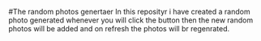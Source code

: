 #The random photos genertaer
In this reposityr i have created a random photo generated whenever you will click the button then the new random photos will be added and on refresh the photos will br regenrated.
